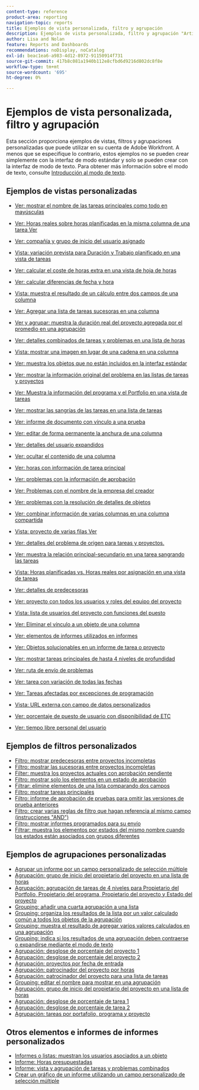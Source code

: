 ```yaml
---
content-type: reference
product-area: reporting
navigation-topic: reports
title: Ejemplos de vista personalizada, filtro y agrupación
description: Ejemplos de vista personalizada, filtro y agrupación "Artículo adecuado para la tabla de contenido". No vi mucho valor en organizar esto por objetos)".
author: Lisa and Nolan
feature: Reports and Dashboards
recommendations: noDisplay, noCatalog
exl-id: beac1ea6-a983-4d12-8972-91150914f731
source-git-commit: 417b8c081a1940b112e8cfbd6d9216d802dc8f8e
workflow-type: tm+mt
source-wordcount: '695'
ht-degree: 0%

---
```


# Ejemplos de vista personalizada, filtro y agrupación

<!--
<p data-mc-conditions="QuicksilverOrClassic.Draft mode">(NOTE: this used to be the content of this article but when I did the reorg of text mode for Kyna, Luke asked me to make this article a "TOC-proper article". I did not see much value in organizing this by objects.) </p>
-->

Esta sección proporciona ejemplos de vistas, filtros y agrupaciones personalizadas que puede utilizar en su cuenta de Adobe Workfront. A menos que se especifique lo contrario, estos ejemplos no se pueden crear simplemente con la interfaz de modo estándar y solo se pueden crear con la interfaz de modo de texto. Para obtener más información sobre el modo de texto, consulte [Introducción al modo de texto](../../../reports-and-dashboards/reports/text-mode/understand-text-mode.md).

<!--
<p data-mc-conditions="QuicksilverOrClassic.Draft mode">(NOTE:&nbsp;below, drafted because not sure if the links are currently working - April 2022)</p>
-->

<!--
<p data-mc-conditions="QuicksilverOrClassic.Draft mode">For additional real-life text mode examples that other Workfront customers might have identified, visit the <a href="https://one.workfront.com/s/topic/0TO0z000000cdHmGAI/text-mode-reporting?tabset-21363=3" target="_blank">Text Mode Reporting Discussions</a> tab in&nbsp; Adobe Workfront One or join the <a href="https://one.workfront.com/s/community" target="_blank">Workfront Community</a> (requires logging in). &nbsp;</p>
-->

## Ejemplos de vistas personalizadas

* [Ver: mostrar el nombre de las tareas principales como todo en mayúsculas](../../../reports-and-dashboards/reports/custom-view-filter-grouping-samples/column-show-name-parent-tasks-all-caps.md)
* [Ver: Horas reales sobre horas planificadas en la misma columna de una tarea Ver](../../../reports-and-dashboards/reports/custom-view-filter-grouping-samples/view-actual-hours-planned-hours-task-view.md)
* [Ver: compañía y grupo de inicio del usuario asignado](../../../reports-and-dashboards/reports/custom-view-filter-grouping-samples/view-assigned-users-company-home-group.md)
* [Vista: variación prevista para Duración y Trabajo planificado en una vista de tareas](../../../reports-and-dashboards/reports/custom-view-filter-grouping-samples/view-baseline-variance-duration-planned-work-task-view.md)
* [Ver: calcular el coste de horas extra en una vista de hoja de horas](../../../reports-and-dashboards/reports/custom-view-filter-grouping-samples/view-calculate-overtime-cost-timesheet-view.md)
* [Ver: calcular diferencias de fecha y hora](../../../reports-and-dashboards/reports/custom-view-filter-grouping-samples/view-calculate-time-and-date-differences.md)
* [Vista: muestra el resultado de un cálculo entre dos campos de una columna](../../../reports-and-dashboards/reports/custom-view-filter-grouping-samples/view-calculation-between-two-fields.md)
* [Ver: Agregar una lista de tareas sucesoras en una columna](../../../reports-and-dashboards/reports/custom-view-filter-grouping-samples/view-column-list-successors.md)
* [Ver y agrupar: muestra la duración real del proyecto agregada por el promedio en una agrupación](../../../reports-and-dashboards/reports/custom-view-filter-grouping-samples/view-column-project-average-actual-duration-aggregated-grouping.md)
* [Ver: detalles combinados de tareas y problemas en una lista de horas](../../../reports-and-dashboards/reports/custom-view-filter-grouping-samples/view-combined-task-issue-details-hour-list.md)
* [Vista: mostrar una imagen en lugar de una cadena en una columna](../../../reports-and-dashboards/reports/custom-view-filter-grouping-samples/view-display-image-in-view.md)
* [Ver: muestra los objetos que no están incluidos en la interfaz estándar](../../../reports-and-dashboards/reports/custom-view-filter-grouping-samples/view-display-objects-not-in-standard-interface.md)
* [Ver: mostrar la información original del problema en las listas de tareas y proyectos](../../../reports-and-dashboards/reports/custom-view-filter-grouping-samples/view-display-original-issue-info-task-project-list.md)
* [Ver: Muestra la información del programa y el Portfolio en una vista de tareas](../../../reports-and-dashboards/reports/custom-view-filter-grouping-samples/view-display-program-portfolio-info-task-view.md)
* [Ver: mostrar las sangrías de las tareas en una lista de tareas](../../../reports-and-dashboards/reports/custom-view-filter-grouping-samples/view-display-task-identations.md)
* [Ver: informe de documento con vínculo a una prueba](../../../reports-and-dashboards/reports/custom-view-filter-grouping-samples/view-document-report-with-proof-link.md)
* [Ver: editar de forma permanente la anchura de una columna](../../../reports-and-dashboards/reports/custom-view-filter-grouping-samples/view-edit-column-width-permanently.md)
* [Ver: detalles del usuario expandidos](../../../reports-and-dashboards/reports/custom-view-filter-grouping-samples/view-expanded-user-details.md)
* [Ver: ocultar el contenido de una columna](../../../reports-and-dashboards/reports/custom-view-filter-grouping-samples/view-hide-column-content.md)
* [Ver: horas con información de tarea principal](../../../reports-and-dashboards/reports/custom-view-filter-grouping-samples/view-hours-parent-task-information.md)
* [Ver: problemas con la información de aprobación](../../../reports-and-dashboards/reports/custom-view-filter-grouping-samples/view-issues-approval-information.md)
* [Ver: Problemas con el nombre de la empresa del creador](../../../reports-and-dashboards/reports/custom-view-filter-grouping-samples/view-issues-company-name-originator.md)
* [Ver: problemas con la resolución de detalles de objetos](../../../reports-and-dashboards/reports/custom-view-filter-grouping-samples/view-issues-resolving-object-details.md)
* [Ver: combinar información de varias columnas en una columna compartida](../../../reports-and-dashboards/reports/custom-view-filter-grouping-samples/view-merge-columns.md)
* [Vista: proyecto de varias filas Ver](../../../reports-and-dashboards/reports/custom-view-filter-grouping-samples/view-multi-row-project-view.md)
* [Ver: detalles del problema de origen para tareas y proyectos.](../../../reports-and-dashboards/reports/custom-view-filter-grouping-samples/view-originating-issue-details-tasks-projects.md)
* [Ver: muestra la relación principal-secundario en una tarea sangrando las tareas](../../../reports-and-dashboards/reports/custom-view-filter-grouping-samples/view-parent-child-relationship-by-indenting-tasks-with-custom-view.md)
* [Vista: Horas planificadas vs. Horas reales por asignación en una vista de tareas](../../../reports-and-dashboards/reports/custom-view-filter-grouping-samples/view-planned-hours-actual-hours-assignment-task-view.md)
* [Ver: detalles de predecesoras](../../../reports-and-dashboards/reports/custom-view-filter-grouping-samples/view-predecessor-details.md)
* [Ver: proyecto con todos los usuarios y roles del equipo del proyecto](../../../reports-and-dashboards/reports/custom-view-filter-grouping-samples/view-project-all-project-team-users-roles.md)
* [Vista: lista de usuarios del proyecto con funciones del puesto](../../../reports-and-dashboards/reports/custom-view-filter-grouping-samples/view-project-user-list.md)
* [Ver: Eliminar el vínculo a un objeto de una columna](../../../reports-and-dashboards/reports/custom-view-filter-grouping-samples/view-remove-link-to-object.md)

  <!--
  <li data-mc-conditions="QuicksilverOrClassic.Draft mode"> <p><a href="../../../reports-and-dashboards/reports/custom-view-filter-grouping-samples/view-report-delivery-details.md" class="MCXref xref" xrefformat="{para}">View: report delivery details</a> </p> </li>
  -->

* [Ver: elementos de informes utilizados en informes](../../../reports-and-dashboards/reports/custom-view-filter-grouping-samples/view-reporting-elements-used-reports.md)
* [Ver: Objetos solucionables en un informe de tarea o proyecto](../../../reports-and-dashboards/reports/custom-view-filter-grouping-samples/view-resolvable-objects-task-project-report.md)

  <!--
  <li data-mc-conditions="QuicksilverOrClassic.Draft mode"> <p><a href="../../../reports-and-dashboards/reports/custom-view-filter-grouping-samples/view-resource-pool-quick-links.md" class="MCXref xref" xrefformat="{para}">View: Resource Pool quick links</a> </p> </li>
  -->

* [Ver: mostrar tareas principales de hasta 4 niveles de profundidad](../../../reports-and-dashboards/reports/custom-view-filter-grouping-samples/view-show-parent-tasks-4-levels.md)
* [Ver: ruta de envío de problemas](../../../reports-and-dashboards/reports/custom-view-filter-grouping-samples/view-submission-path-issues.md)
* [Ver: tarea con variación de todas las fechas](../../../reports-and-dashboards/reports/custom-view-filter-grouping-samples/view-task-all-dates-variance.md)
* [Ver: Tareas afectadas por excepciones de programación](../../../reports-and-dashboards/reports/custom-view-filter-grouping-samples/view-tasks-impacted-schedule-exceptions.md)
* [Vista: URL externa con campo de datos personalizados](../../../reports-and-dashboards/reports/custom-view-filter-grouping-samples/view-url-using-custom-data-field.md)
* [Ver: porcentaje de puesto de usuario con disponibilidad de ETC](../../../reports-and-dashboards/reports/custom-view-filter-grouping-samples/view-user-job-role-percentage-fte-availability.md)
* [Ver: tiempo libre personal del usuario](../../../reports-and-dashboards/reports/custom-view-filter-grouping-samples/view-user-personal-time-off.md)

  <!--
  <li data-mc-conditions="QuicksilverOrClassic.Draft mode"> <p><a href="../../../reports-and-dashboards/reports/custom-view-filter-grouping-samples/view-username.md" class="MCXref xref" xrefformat="{para}">View: username</a> </p> </li>
  -->

## Ejemplos de filtros personalizados

* [Filtro: mostrar predecesoras entre proyectos incompletas](../../../reports-and-dashboards/reports/custom-view-filter-grouping-samples/filter-cross-project-predecessors.md)
* [Filtro: mostrar las sucesoras entre proyectos incompletas](../../../reports-and-dashboards/reports/custom-view-filter-grouping-samples/filter-cross-project-successors.md)
* [Filter: muestra los proyectos actuales con aprobación pendiente](../../../reports-and-dashboards/reports/custom-view-filter-grouping-samples/filter-current-projects-pending-approval.md)
* [Filtro: mostrar solo los elementos en un estado de aprobación](../../../reports-and-dashboards/reports/custom-view-filter-grouping-samples/filter-for-items-in-approval-status.md)
* [Filtrar: elimine elementos de una lista comparando dos campos](../../../reports-and-dashboards/reports/custom-view-filter-grouping-samples/filter-items-by-comparing-two-fields.md)
* [Filtro: mostrar tareas principales](../../../reports-and-dashboards/reports/custom-view-filter-grouping-samples/filter-parent-task-filter.md)
* [Filtro: informe de aprobación de pruebas para omitir las versiones de prueba anteriores](../../../reports-and-dashboards/reports/custom-view-filter-grouping-samples/filter-proof-approval-report.md)
* [Filtro: crear varias reglas de filtro que hagan referencia al mismo campo (instrucciones &quot;AND&quot;)](../../../reports-and-dashboards/reports/custom-view-filter-grouping-samples/filter-refrence-the-same-field-multiple-times.md)
* [Filtro: mostrar informes programados para su envío](../../../reports-and-dashboards/reports/custom-view-filter-grouping-samples/filter-report-delivery-filter.md)
* [Filtrar: muestra los elementos por estados del mismo nombre cuando los estados están asociados con grupos diferentes](../../../reports-and-dashboards/reports/custom-view-filter-grouping-samples/filter-same-name-statuses-from-different-groups.md)

## Ejemplos de agrupaciones personalizadas

* [Agrupar un informe por un campo personalizado de selección múltiple](../../../reports-and-dashboards/reports/custom-view-filter-grouping-samples/grouping-by-multi-select-custom-field.md)
* [Agrupación: grupo de inicio del propietario del proyecto en una lista de horas](../../../reports-and-dashboards/reports/custom-view-filter-grouping-samples/grouping-home-group-project-owner-list-hours.md)
* [Agrupación: agrupación de tareas de 4 niveles para Propietario del Portfolio, Propietario del programa, Propietario del proyecto y Estado del proyecto](../../../reports-and-dashboards/reports/custom-view-filter-grouping-samples/grouping-4-level-task-grouping.md)
* [Grouping: añadir una cuarta agrupación a una lista](../../../reports-and-dashboards/reports/custom-view-filter-grouping-samples/grouping-add-fourth-grouping.md)
* [Grouping: organiza los resultados de la lista por un valor calculado común a todos los objetos de la agrupación](../../../reports-and-dashboards/reports/custom-view-filter-grouping-samples/grouping-by-calculated-common-values.md)
* [Grouping: muestra el resultado de agregar varios valores calculados en una agrupación](../../../reports-and-dashboards/reports/custom-view-filter-grouping-samples/grouping-calculation-between-two-fields-aggregated-in-grouping.md)
* [Grouping: indica si los resultados de una agrupación deben contraerse o expandirse mediante el modo de texto](../../../reports-and-dashboards/reports/custom-view-filter-grouping-samples/grouping-collapsed-or-expanded-results.md)
* [Agrupación: desglose de porcentaje del proyecto 1](../../../reports-and-dashboards/reports/custom-view-filter-grouping-samples/grouping-project-percent-breakdown-1.md)
* [Agrupación: desglose de porcentaje del proyecto 2](../../../reports-and-dashboards/reports/custom-view-filter-grouping-samples/grouping-project-percent-breakdown-2.md)
* [Agrupación: proyectos por fecha de entrada](../../../reports-and-dashboards/reports/custom-view-filter-grouping-samples/grouping-projects-entry-date.md)
* [Agrupación: patrocinador del proyecto por horas](../../../reports-and-dashboards/reports/custom-view-filter-grouping-samples/grouping-project-sponsor-hours.md)
* [Agrupación: patrocinador del proyecto para una lista de tareas](../../../reports-and-dashboards/reports/custom-view-filter-grouping-samples/grouping-project-sponsor-task-list.md)
* [Grouping: editar el nombre para mostrar en una agrupación](../../../reports-and-dashboards/reports/custom-view-filter-grouping-samples/grouping-rename-grouping.md)
* [Agrupación: grupo de inicio del propietario del proyecto en una lista de horas](../../../reports-and-dashboards/reports/custom-view-filter-grouping-samples/grouping-home-group-project-owner-list-hours.md)
* [Agrupación: desglose de porcentaje de tarea 1](../../../reports-and-dashboards/reports/custom-view-filter-grouping-samples/grouping-task-percent-breakdown-1.md)
* [Agrupación: desglose de porcentaje de tarea 2](../../../reports-and-dashboards/reports/custom-view-filter-grouping-samples/grouping-task-percent-breakdown-2.md)
* [Agrupación: tareas por portafolio, programa y proyecto](../../../reports-and-dashboards/reports/custom-view-filter-grouping-samples/grouping-tasks-portfolio-program-project.md)

## Otros elementos e informes de informes personalizados

* [Informes o listas: muestran los usuarios asociados a un objeto](../../../reports-and-dashboards/reports/custom-view-filter-grouping-samples/display-object-users-in-report.md)
* [Informe: Horas presupuestadas](../../../reports-and-dashboards/reports/custom-view-filter-grouping-samples/report-budgeted-hour.md)
* [Informe: vista y agrupación de tareas y problemas combinados](../../../reports-and-dashboards/reports/custom-view-filter-grouping-samples/report-combined-task-issue-view-grouping.md)
* [Crear un gráfico de un informe utilizando un campo personalizado de selección múltiple](../../../reports-and-dashboards/reports/custom-view-filter-grouping-samples/chart-report-by-multi-select-custom-field.md)

<!--
<div data-mc-conditions="QuicksilverOrClassic.Draft mode">
<h2>Hour</h2>
<p><a href="../../../reports-and-dashboards/reports/custom-view-filter-grouping-samples/view-combined-task-issue-details-hour-list.md" class="MCXref xref" xrefformat="{para}">View: combined task and issue details in an Hour list</a> </p>
<p>An Hour view which combines the Task and Issue name columns, as well as the Task and Issue work required (Planned Hours) using the <code>sharecol=true</code> line. This allows you to display the Planned Hours for both Tasks and Issues in one column. Because each hour entry can only be associated with either a Task or an Issue, you always have just one value in the shared column. In the case of an hour entry on a task, the issue reference will be null, and vice versa.</p>
<p><a href="../../../reports-and-dashboards/reports/custom-view-filter-grouping-samples/view-hours-parent-task-information.md" class="MCXref xref" xrefformat="{para}">View: hours with parent task information</a> </p>
<p>This Hour view displays the name of the task where the hours were logged as well as the name of the parent task.</p>
<p><a href="../../../reports-and-dashboards/reports/custom-view-filter-grouping-samples/grouping-project-sponsor-hours.md" class="MCXref xref" xrefformat="{para}">Grouping: Project Sponsor for hours</a> </p>
<p>This Hour grouping organizes hours by the sponsor of the project where the hours reside. The standard interface for Hour groupings does not provide a mapping to the project sponsor; it must be done through the Text Mode interface.</p>
<h2>Issue</h2>
<p><a href="../../../reports-and-dashboards/reports/custom-view-filter-grouping-samples/view-issues-approval-information.md" class="MCXref xref" xrefformat="{para}">View: issues with approval information</a> </p>
<p>This Issue view shows the approval process, step, names of the approvers, and the status of the Issue before the approval was granted. Some of these fields are not accessible through the standard interface builder.</p> 
<div data-mc-conditions="QuicksilverOrClassic.Draft mode">
<p>(NOTE: Luke: View: Entry Information (Edit)&nbsp;-</p>
<p>Hiding this article as everything in this view except for the Edit icons can be achieved in the UI. The icon is no longer supported.</p>
<p>This is the Entry Information issue view provided with Workfront. This view includes the 'Edit' icon in the second column.</p>
<p>View: Issue Detail Information&nbsp;-&nbsp;Hiding this as this is all UI now. The Edit button is no longer supported.</p>
<p>This is the Detail Information issue view provided with Workfront. The 'Edit' icon has been added to the second column.</p>
<p>View: Issue URL as External Link&nbsp;-&nbsp;Hiding this as this can be done from the UI and the URL column is no longer supported the way it is coded here.</p>
<p>This issue view displays the URL field for the issue as a _blank target.) </p>
</div>
<p><a href="../../../reports-and-dashboards/reports/custom-view-filter-grouping-samples/view-issues-company-name-originator.md" class="MCXref xref" xrefformat="{para}">View: issues with the company name of the originator</a> </p>
<p>This Issue view displays the company name associated with the user who submitted the issue.</p>
<p><a href="../../../reports-and-dashboards/reports/custom-view-filter-grouping-samples/view-issues-resolving-object-details.md" class="MCXref xref" xrefformat="{para}">View: issues with resolving object details</a> </p>
<p>This Issue view displays the name and percentage complete of the resolving object of the Issue, allowing the issue originator to have insight into the progress of the issue even without access to the resolving task or project.</p> 
<p data-mc-conditions="QuicksilverOrClassic.Draft mode">(NOTE:&nbsp;Luke: Program - hidden because the view is not supported in the new UI anymore)</p>
<h2>Project</h2>
<p><a href="../../../reports-and-dashboards/reports/custom-view-filter-grouping-samples/view-project-all-project-team-users-roles.md" class="MCXref xref" xrefformat="{para}">View: project with all project team users and roles</a> </p>
<p>This Project view shows a list of users and roles assigned to the project team.</p> 
<p data-mc-conditions="QuicksilverOrClassic.Draft mode">(NOTE:&nbsp;View: Business Case Export&nbsp;- hidden, because this view is not supported anymore.This was originally created to provide an option to export the business case directly from an emailed report -- the recipient will receive a report of new business cases created in the previous week each Monday morning and be able to export the business case PDF without having to navigate through the Workfront interface.) </p>
<p><a href="../../../reports-and-dashboards/reports/custom-view-filter-grouping-samples/filter-current-projects-pending-approval.md" class="MCXref xref" xrefformat="{para}">Filter: display your current projects pending approval</a> </p>
<p>This Project filter displays projects in the Current - Pending Approval status, where the logged in user is either the project sponsor or the portfolio manager.</p> 
<div data-mc-conditions="QuicksilverOrClassic.Draft mode">
<p>(NOTE: Grouping: Custom Fiscal Quarter&nbsp;- hiding this, because we now have custom quarters</p>
<p>This grouping organizes projects by a custom fiscal quarter the project starts in. This is done by changing the valuefield line to valueexpression and inputting an expression to the right of the equal (=) sign.</p>
<p>View: Help Desk Queues&nbsp;- hidden, because this view is not supported anymore.</p>
<p>This view, like the standard 'Help Desk' view, will create an issue by clicking on the project name.) </p>
</div>
<p><a href="../../../reports-and-dashboards/reports/custom-view-filter-grouping-samples/view-multi-row-project-view.md" class="MCXref xref" xrefformat="{para}">View: multi-row project View</a> </p>
<p>This Project view displays project information in a two row format. It employs the use of the <code>sharecol=true</code> line to combine multiple fields under the same column header. Additionally, it utilizes place holder columns that hold an HTML line break tag (<br/>) that forces the description to reside below the project name, for example.</p> 
<div data-mc-conditions="QuicksilverOrClassic.Draft mode">
<p>(NOTE: Filter: Owned By Me Project Ideas and Requests&nbsp;- hidden because this is available from the UI</p>
<p>The following filter displays projects in the Idea and Requested states where the logged in user is project owner (Project Manager).This is an important filter to have in your list of available filters because often project managers are not the people creating the projects they will be assigned to work on.) </p>
</div>
<p><a href="../../../reports-and-dashboards/reports/custom-view-filter-grouping-samples/grouping-project-percent-breakdown-1.md" class="MCXref xref" xrefformat="{para}">Grouping: project percent breakdown 1</a> </p>
<p>In this custom project grouping, you can display projects grouped by a range of their percent complete values. The breakdowns show percent complete value of 25 percent point increments: 0-25%, 25-50%, etc.</p>
<p><a href="../../../reports-and-dashboards/reports/custom-view-filter-grouping-samples/grouping-project-percent-breakdown-2.md" class="MCXref xref" xrefformat="{para}">Grouping: project percent breakdown 2</a> </p>
<p>In this custom project grouping, you can display projects grouped by a range of their percent complete values. The breakdowns show percent complete value of 10 percent point increments: 0-10%, 11-20%, 21-30% etc.</p>
<h2><span class="wysiwyg-font-size-large wysiwyg-color-black">Project User</span> </h2>
<p><a href="../../../reports-and-dashboards/reports/custom-view-filter-grouping-samples/view-project-user-list.md" class="MCXref xref" xrefformat="{para}">View: list of project users with job roles</a> </p>
<p> A project view that displays a list of all users associated with a project and the roles they fulfill on the project. </p>
<h2>Proof </h2>
<p><a href="../../../reports-and-dashboards/reports/custom-view-filter-grouping-samples/filter-proof-approval-report.md" class="MCXref xref" xrefformat="{para}">Filter:&nbsp;Proof Approval report to omit previous proof versions</a> </p>
<p>On a Proof Approval report, you can use the&nbsp;<strong>Is Current Document Version</strong> filter to include only the current versions of proofs waiting for your approval. </p>
<h2>Report</h2>
<div data-mc-conditions="QuicksilverOrClassic.Draft mode">
<p>(NOTE:&nbsp;View: Report Delivery Details&nbsp;-This code is no longer supported. Most fields are available through the UI.</p>
<p>This view shows specific details about the reports in your system that are scheduled for automatic delivery via email. You can see the last sent date along with the details about the format of the report and the delivery options you have set.)</p>
</div>
<p><a href="../../../reports-and-dashboards/reports/custom-view-filter-grouping-samples/filter-report-delivery-filter.md" class="MCXref xref" xrefformat="{para}">Filter: display reports scheduled for delivery</a> </p>
<p>This Report filter will show you all reports scheduled to be delivered automatically through the Workfront report delivery feature. It is best used with the standard Report List View.</p>
<p><a href="../../../reports-and-dashboards/reports/custom-view-filter-grouping-samples/view-reporting-elements-used-reports.md" class="MCXref xref" xrefformat="{para}">View: reporting elements used in reports</a> </p>
<p>This Report view displays the View, Filter, and Grouping used to build each report in Workfront in a text mode format.</p>
<p>You can see the fields or valueexpressions used in every element of the report.</p>
<h2>Task</h2>
<p><a href="../../../reports-and-dashboards/reports/custom-view-filter-grouping-samples/view-display-original-issue-info-task-project-list.md" class="MCXref xref" xrefformat="{para}">View: display original issue information on task and project lists</a> </p>
<p> This task view allows you to display information from the original issues on task lists, after the issues have been converted to the tasks. </p>
<p><a href="../../../reports-and-dashboards/reports/custom-view-filter-grouping-samples/view-actual-hours-planned-hours-task-view.md" class="MCXref xref" xrefformat="{para}">View: Actual Hours over Planned Hours in the same column of a task View</a> </p>
<p>This Task view provides an example of using the <code>sharecol=true</code> line for a column to display the immediately following column under the same column header. In this example the actual hours recorded are displayed over the planned hours for each task.</p>
<p><a href="../../../reports-and-dashboards/reports/custom-view-filter-grouping-samples/view-task-all-dates-variance.md" class="MCXref xref" xrefformat="{para}">View: task with All Dates variance</a> </p>
<p>This Task view is similar to the "All Dates" view provided with your Workfront account. The additions in the "Task with All Date Variance" view are the "Variance" columns which calculate the difference in days between the Planned & Projected Start Dates, Planned & Actual Start Dates, Planned & Projected Completion Dates, and Planned & Actual Completion Dates.</p>
<p><a href="../../../reports-and-dashboards/reports/custom-view-filter-grouping-samples/view-assigned-users-company-home-group.md" class="MCXref xref" xrefformat="{para}">View: assigned user's Company and Home Group</a> </p>
<p>This Task view displays the primary assigned resource's company and home (or default) group association. These are values that are not available in the drop down when creating a task view, but they are accessible through the application relationships as referenced in the Table of Database Relationships.</p>
<p><a href="../../../reports-and-dashboards/reports/custom-view-filter-grouping-samples/view-baseline-variance-duration-planned-work-task-view.md" class="MCXref xref" xrefformat="{para}">View: baseline variance for Duration and Planned Work in a task View</a> </p>
<p>This Task view not only displays task information with baseline task information, it also shows the difference between duration and the default baseline duration, and the difference between the planned work and the default baseline planned work.</p>
<p><a href="../../../reports-and-dashboards/reports/custom-view-filter-grouping-samples/view-column-list-successors.md" class="MCXref xref" xrefformat="{para}">View: add a list of task successors in a column</a> </p>
<p>You can add a column to a task view, to show a list of the successors of the tasks. The "Task Successors" column includes the number of the successor as well as the name.</p>
<p><a href="../../../reports-and-dashboards/reports/custom-view-filter-grouping-samples/filter-cross-project-predecessors.md" class="MCXref xref" xrefformat="{para}">Filter: display incomplete cross-project predecessors</a> </p>
<p>This Task filter returns incomplete Cross-Project Predecessors.</p>
<p><a href="../../../reports-and-dashboards/reports/custom-view-filter-grouping-samples/filter-cross-project-successors.md" class="MCXref xref" xrefformat="{para}">Filter: display incomplete cross-project successors</a> </p>
<p>This Task filter returns incomplete Cross-Project Successors.</p>
<p><a href="../../../reports-and-dashboards/reports/custom-view-filter-grouping-samples/view-url-using-custom-data-field.md" class="MCXref xref" xrefformat="{para}">View: external URL using custom data field</a> </p>
<p>This view displays the text input into a custom data parameter on a task as a link to a page external to Workfront.</p>
<p><a href="../../../reports-and-dashboards/reports/custom-view-filter-grouping-samples/view-originating-issue-details-tasks-projects.md" class="MCXref xref" xrefformat="{para}">View: originating issue details for tasks and projects</a> </p>
<p>When an issue is converted into a task a resolving object relationship is established between the task and the issue. This Task view displays some of the details of the issue that resolves when the task completes.</p>
<p><a href="../../../reports-and-dashboards/reports/custom-view-filter-grouping-samples/filter-parent-task-filter.md" class="MCXref xref" xrefformat="{para}">Filter: display parent tasks</a> </p>
<p>This Task filter will filter out all parent tasks in your list and only show working tasks.</p>
<p><a href="../../../reports-and-dashboards/reports/custom-view-filter-grouping-samples/view-show-parent-tasks-4-levels.md" class="MCXref xref" xrefformat="{para}">View: show parent tasks up to 4 levels deep</a> </p>
<p>This Task view shows the task name and (if they exist) parent tasks up four levels deep on the project plan.</p>
<p><a href="../../../reports-and-dashboards/reports/custom-view-filter-grouping-samples/grouping-tasks-portfolio-program-project.md" class="MCXref xref" xrefformat="{para}">Grouping: tasks by portfolio, program, and project</a> </p>
<p>This grouping organizes tasks by the Portfolio and Program where the projects are assigned.</p>
<p><a href="../../../reports-and-dashboards/reports/custom-view-filter-grouping-samples/grouping-4-level-task-grouping.md" class="MCXref xref" xrefformat="{para}">Grouping: 4-level task grouping for Portfolio Owner, Program Owner, Project Owner, and Project Status</a> </p>
<p>This Task grouping provides four levels of grouping. In this case, tasks are grouped by Portfolio Owner, Program Owner, Project Owner, and Project Status. You can only have up to three levels of grouping using the standard interface. To add a fourth level, you must use text mode.</p>
<p><a href="../../../reports-and-dashboards/reports/custom-view-filter-grouping-samples/view-predecessor-details.md" class="MCXref xref" xrefformat="{para}">View: predecessor details</a> </p>
<p>This Task view shows details of the predecessors of the tasks using a collection view. In a collection view, you can display information about objects that are in a "one to many" relationship. In this case, each task can have multiple predecessors. The view displays the name of the tasks, as well as its Predecessors' Names, Predecessors' Project Names, Predecessors' Planned Completion Dates, and Predecessors' Statuses.</p>
<p><a href="../../../reports-and-dashboards/reports/custom-view-filter-grouping-samples/grouping-tasks-portfolio-program-project.md" class="MCXref xref" xrefformat="{para}">Grouping: tasks by portfolio, program, and project</a> </p>
<p>Use this grouping in a task report, to group the tasks by the portfolio and then the program of the projects they belong to.</p>
<p><a href="../../../reports-and-dashboards/reports/custom-view-filter-grouping-samples/grouping-project-sponsor-task-list.md" class="MCXref xref" xrefformat="{para}">Grouping: Project Sponsor for a task list</a> </p>
<p>This Task grouping allows you to group tasks by the Project Sponsor.</p>
<p><a href="../../../reports-and-dashboards/reports/custom-view-filter-grouping-samples/view-planned-hours-actual-hours-assignment-task-view.md" class="MCXref xref" xrefformat="{para}">View: Planned Hours vs. Actual Hours per assignment in a task view</a> </p>
<p>This Task view displays the total Planned Hours of a task, the number of Planned Hours allocated to each assignee, the total Actual Hours, and the number of Actual Hours logged by each assignee.</p>
<p><a href="../../../reports-and-dashboards/reports/custom-view-filter-grouping-samples/grouping-task-percent-breakdown-1.md" class="MCXref xref" xrefformat="{para}">Grouping: task percent breakdown 1</a> </p>
<p>In this custom task grouping, you can display tasks grouped by a range of their percent complete values. The breakdowns show percent complete value of 25 percent point increments: 0-25%, 26-50%, etc.</p>
<p><a href="../../../reports-and-dashboards/reports/custom-view-filter-grouping-samples/grouping-task-percent-breakdown-2.md" class="MCXref xref" xrefformat="{para}">Grouping: task percent breakdown 2</a> </p>
<p>In this custom task grouping, you can display tasks grouped by a range of their percent complete values. The breakdowns show percent complete value of 10 percent point increments: 0-10%, 11-20%, etc.</p>
<p><a href="../../../reports-and-dashboards/reports/custom-view-filter-grouping-samples/view-tasks-impacted-schedule-exceptions.md" class="MCXref xref" xrefformat="{para}">View: tasks impacted by schedule exceptions</a> </p>
<p>This Task view identifies tasks that will have to complete late because of weekends, Personal Time Off, or other schedule exceptions.</p>
<p><a href="../../../reports-and-dashboards/reports/custom-view-filter-grouping-samples/column-show-name-parent-tasks-all-caps.md" class="MCXref xref" xrefformat="{para}">View: show name of parent tasks as all caps</a> </p>
<p>You can add this column to a task view to display the name of the parent tasks in all capital letters.</p>
<h2>User</h2>
<p><a href="../../../reports-and-dashboards/reports/custom-view-filter-grouping-samples/view-expanded-user-details.md" class="MCXref xref" xrefformat="{para}">View: expanded user details</a> </p>
<p>This User view displays information about your users. In addition to their name, access levels and Company, it also shows lists of their Groups, Teams, and Job Roles.</p>
<p><a href="../../../reports-and-dashboards/reports/custom-view-filter-grouping-samples/view-user-personal-time-off.md" class="MCXref xref" xrefformat="{para}">View: user personal time off</a> </p>
<p>This User view shows a list of future days which have been marked for Time-Off by users. The view includes lists of the users' job roles, teams, and groups, in addition to their name, access level, and Company.</p>
<p><a href="../../../reports-and-dashboards/reports/custom-view-filter-grouping-samples/view-user-job-role-percentage-fte-availability.md" class="MCXref xref" xrefformat="{para}">View: user Job Role percentage of FTE availability</a> </p>
<p>This User column displays a list of the Job Roles the user is associated with as well as the percentage of FTE availability for each job role, as defined in the user </p> 
<div data-mc-conditions="QuicksilverOrClassic.Draft mode">
<p>(NOTE: <p>You can share Filters, Views, and Groupings with other users.</p></p>
<p><p>When a Filter, View, or Grouping is shared with you, you can apply that Filter, View, or Grouping to your lists. Depending on the access granted to you, you might be able to modify it and share it with other users.</p></p>
<p><p>For information about how to create a Filter, View, or Grouping, see <a href="/hc/en-us/articles/216654218" target="_blank" rel="noopener">"Creating and Customizing Filters,"</a> <a href="/hc/en-us/articles/216653848" target="_blank" rel="noopener">"Creating and Customizing Views,"</a> and <a href="/hc/en-us/articles/217202717" target="_blank" rel="noopener">"Creating and Customizing Groupings."</a></p></p>
<p><ul></p>
<p><li><a href="#sharing-a-filter-view-or-grouping">Sharing a Filter, View, or Grouping</a></li></p>
<p><li><a href="#viewing-a-filter-view-or-grouping-that-has-been-shared-with-you">Viewing a Filter, View, or Grouping That Has Been Shared with You</a></li></p>
<p><li><a href="#removing-a-shared-filter-view-or-grouping">Removing a Shared Filter, View, or Grouping</a></li></p>
<p></ul></p>
<p><p><span class="wysiwyg-font-size-x-large">Sharing a Filter, View, or Grouping</span></p></p>
<p><ol></p>
<p><li>Click the <strong>Filter</strong>, <strong>View</strong>, or <strong>Grouping</strong> drop-down menu, then select the Filter, View, or Grouping you want to share.</li></p>
<p><li>Click the <strong>Filter</strong>, <strong>View</strong>, or <strong>Grouping</strong> drop-down menu again, then click <strong>Share Filter</strong>, <strong>Share View</strong>, or <strong>Share Grouping</strong>.<br />The Filter Access, View Access, or Grouping Access dialog box is displayed.<br /><img src="/hc/en-us/article_attachments/209683908/share_filterviewgrouping.png" alt="" /></li></p>
<p><li>Complete either of the following, depending on who you want to share with:</li></p>
<p><ul></p>
<p><li><strong>To share with individual users, teams, roles, groups, or companies:</strong> In the provided field, begin typing the name of the user, team, role, group, or company you want to share with, then click the name when it appears in the drop-down list.<br />Repeat this process to share access with multiple users, teams, roles, groups, or companies.</li></p>
<p><li><strong>To share with all users in the system:</strong> Click the <strong>Settings</strong> icon, then click <strong>Make this visible system-wide</strong>.<br />Your administrator must select the Share System-wide option for this option to be available.&nbsp;For more information,&nbsp;see <a href="/hc/en-us/articles/217179297" target="_blank" rel="noopener">"Creating or Modifying Access Levels"</a> and&nbsp;<a href="/hc/en-us/articles/217179407" target="_blank" rel="noopener">"Reporting Permissions."</a></li></p>
<p></ul></p>
<p><li>(Conditional) If you are sharing with individual users, teams, roles, groups, or companies, click the drop-down menu to define the level of access you want to grant. <br /><img src="/hc/en-us/article_attachments/209684008/share_filterviewgrouping_dropdown.png" alt="" /><br />You can select from the following options:<br /><strong>View it:</strong> Select this option to allow the share recipients only to use the shared Filter, View, or Grouping. When this option is selected, recipients cannot make any modifications to the shared item.<br /><strong>Manage it:</strong> Select this option to allow the share recipients to use and modify the shared Filter, View, or Grouping.<br /><strong>Share:</strong> Click <strong>Advanced Settings</strong>, then select or deselect the <strong>Share</strong> option, depending on whether you want the share recipients to be able to share with others.</li></p>
<p><li>Click <strong>Save</strong>.<br />Users can access the shared Filter, View, or Grouping as described in <a href="#viewing-a-filter-view-or-grouping-that-has-been-shared-with-you">"Viewing a Filter, View, or Grouping That Has Been Shared with You."</a><br />Users who you share the Filter, View, or Grouping with can access the shared Filter, View, or Grouping by clicking&nbsp;the <strong>Filter</strong>, <strong>View</strong>, or <strong>Grouping</strong> drop-down menu and scrolling down to&nbsp;the <strong>Shared with me</strong> section.</li></p>
<p></ol></p>
<p><p><span class="wysiwyg-font-size-x-large">Viewing a Filter, View, or Grouping That Has Been Shared with You</span></p></p>
<p><p><span class="wysiwyg-font-size-x-large wysiwyg-font-size-medium">You can access the Filters, Views, or Groupings that have been shared with you.</span></p></p>
<p><ol></p>
<p><li>Navigate to the object where you want to view the shared Filter, View, or Grouping.</li></p>
<p><li>Click&nbsp;the <strong>Filter</strong>, <strong>View</strong>, or <strong>Grouping</strong> drop-down menu and scroll&nbsp;down to&nbsp;the <strong>Shared with me</strong> section.<br /><img src="/hc/en-us/article_attachments/209786067/shared_filterviewgrouping_accessing.png" alt="" /><br />The Filter, View, or Grouping is applied to the object you are viewing.</li></p>
<p></ol></p>
<p><p><span class="wysiwyg-font-size-x-large">Removing&nbsp;a Shared Filter, View, or Grouping</span></p></p>
<p><p>For information about how to remove&nbsp;a shared filter, view, or grouping, see the following sections:</p></p>
<p><ul></p>
<p><li>"Removing a Filter" in <a href="/hc/en-us/articles/216654218" target="_blank" rel="noopener">"Creating and Customizing Filters"</a></li></p>
<p><li>"Removing a View" in <a href="/hc/en-us/articles/216653848" target="_blank" rel="noopener">"Creating and Customizing Views"</a></li></p>
<p><li>"Removing a Grouping" in <a href="/hc/en-us/articles/217202717" target="_blank" rel="noopener">"Creating and Customizing Groupings"</a></li></p>
<p></ul> )</p>
</div>
<h2>Work Item</h2>
<p><a href="../../../reports-and-dashboards/reports/custom-view-filter-grouping-samples/report-combined-task-issue-view-grouping.md" class="MCXref xref" xrefformat="{para}">Report: combined task and issue View and Grouping</a> </p>
<p>This Work Item report shows both tasks and issues which users have accepted to work on in one report. It is best when combined with a custom grouping.</p>
</div>
-->
